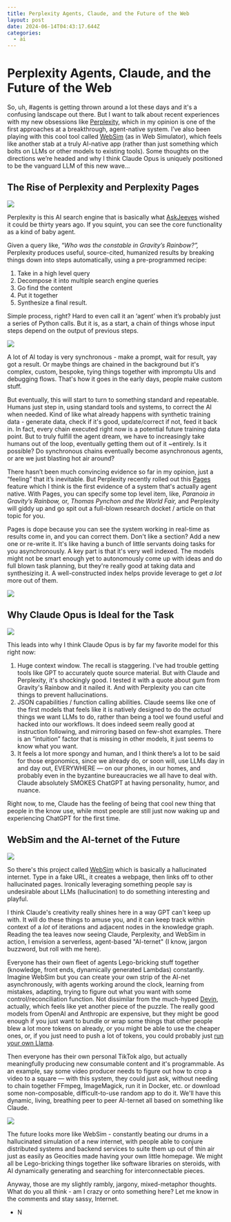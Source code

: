 ```yaml
---
title: Perplexity Agents, Claude, and the Future of the Web
layout: post
date: 2024-06-14T04:43:17.644Z
categories:
  - ai
---
```

# Perplexity Agents, Claude, and the Future of the Web

So, uh, #agents is getting thrown around a lot these days and it's a confusing landscape out there. But I want to talk about recent experiences with my new obsessions like [Perplexity](https://www.perplexity.ai/), which in my opinion is one of the first approaches at a breakthrough, agent-native system. I’ve also been playing with this cool tool called [WebSim](https://websim.ai/) (as in Web Simulator), which feels like another stab at a truly AI-native app (rather than just something which bolts on LLMs or other models to existing tools). Some thoughts on the directions we’re headed and why I think Claude Opus is uniquely positioned to be the vanguard LLM of this new wave…

## The Rise of Perplexity and Perplexity Pages

![](/images/agents.png)

Perplexity is this AI search engine that is basically what [AskJeeves](https://www.askjeeves.com/) wished it could be thirty years ago. If you squint, you can see the core functionality as a kind of baby agent.

Given a query like, “*Who was the constable in Gravity’s Rainbow?”,* Perplexity produces useful, source-cited, humanized results by breaking things down into steps automatically, using a pre-programmed recipe:

1. Take in a high level query
2. Decompose it into multiple search engine queries
3. Go find the content
4. Put it together
5. Synthesize a final result.

Simple process, right? Hard to even call it an ‘agent’ when it’s probably just a series of Python calls. But it is, as a start, a chain of things whose input steps depend on the output of previous steps.

![](/images/anime-llm-chain.png)

A lot of AI today is very synchronous - make a prompt, wait for result, yay got a result. Or maybe things are chained in the background but it's complex, custom, bespoke, tying things together with impromptu UIs and debugging flows. That's how it goes in the early days, people make custom stuff.

But eventually, this will start to turn to something standard and repeatable. Humans just step in, using standard tools and systems, to correct the AI when needed. Kind of like what already happens with synthetic training data - generate data, check if it's good, update/correct if not, feed it back in. In fact, every chain executed right now is a potential future training data point. But to truly fulfill the agent dream, we have to increasingly take humans out of the loop, eventually getting them out of it ~entirely. Is it possible? Do synchronous chains eventually become asynchronous agents, or are we just blasting hot air around?

There hasn’t been much convincing evidence so far in my opinion, just a “feeling” that it’s inevitable. But Perplexity recently rolled out this [Pages](https://www.perplexity.ai/hub/faq/what-is-perplexity-pages) feature which I think is the first evidence of a system that's actually agent native. With Pages, you can specify some top level item, like, *Paranoia in Gravity’s Rainbow,* or, *Thomas Pynchon and the World Fair,* and Perplexity will giddy up and go spit out a full-blown research docket / article on that topic for you.

Pages is dope because you can see the system working in real-time as results come in, and you can correct them. Don't like a section? Add a new one or re-write it. It's like having a bunch of little servants doing tasks for you asynchronously. A key part is that it's very well indexed. The models might not be smart enough yet to autonomously come up with ideas and do full blown task planning, but they're really good at taking data and synthesizing it. A well-constructed index helps provide leverage to get *a lot* more out of them.

![](/images/perplexity-edit.png)

## Why Claude Opus is Ideal for the Task

![](/images/swagged-out-claude.png)

This leads into why I think Claude Opus is by far my favorite model for this right now:

1. Huge context window. The recall is staggering. I've had trouble getting tools like GPT to accurately quote source material. But with Claude and Perplexity, it's shockingly good. I tested it with a quote about gum from Gravity's Rainbow and it nailed it. And with Perplexity you can cite things to prevent hallucinations.
2. JSON capabilities / function calling abilities. Claude seems like one of the first models that feels like it is natively designed to do the *actual* things we want LLMs to do, rather than being a tool we found useful and hacked into our workflows. It does indeed seem really good at instruction following, and mirroring based on few-shot examples. There is an “intuition” factor that is missing in other models, it just seems to know what you want.
3. It feels a lot more spongy and human, and I think there’s a lot to be said for those ergonomics, since we already do, or soon will, use LLMs day in and day out, EVERYWHERE — on our phones, in our homes, and probably even in the byzantine bureaucracies we all have to deal with. Claude absolutely SMOKES ChatGPT at having personality, humor, and nuance.

Right now, to me, Claude has the feeling of being that cool new thing that people in the know use, while most people are still just now waking up and experiencing ChatGPT for the first time.

## WebSim and the AI-ternet of the Future

![](/images/websim-animated-ascii.png)

So there's this project called [WebSim](https://websim.ai/) which is basically a hallucinated internet. Type in a fake URL, it creates a webpage, then links off to other hallucinated pages. Ironically leveraging something people say is undesirable about LLMs (hallucination) to do something interesting and playful.

I think Claude's creativity really shines here in a way GPT can't keep up with. It will do these things to amuse you, and it can keep track within context of a *lot* of iterations and adjacent nodes in the knowledge graph. Reading the tea leaves now seeing Claude, Perplexity, and WebSim in action, I envision a serverless, agent-based "AI-ternet" (I know, jargon buzzword, but roll with me here).

Everyone has their own fleet of agents Lego-bricking stuff together (knowledge, front ends, dynamically generated Lambdas) constantly. Imagine WebSim but you can create your own strip of the AI-net asynchronously, with agents working around the clock, learning from mistakes, adapting, trying to figure out what you want with some control/reconciliation function. Not dissimilar from the much-hyped [Devin](https://www.cognition.ai/blog/introducing-devin), actually, which feels like yet another piece of the puzzle. The really good models from OpenAI and Anthropic are expensive, but they might be good enough if you just want to bundle or wrap some things that other people blew a lot more tokens on already, or you might be able to use the cheaper ones, or, if you just need to push a lot of tokens, you could probably just [run your own Llama](https://ollama.com/).

Then everyone has their own personal TikTok algo, but actually meaningfully producing new consumable content and it's programmable. As an example, say some video producer needs to figure out how to crop a video to a square — with this system, they could just ask, without needing to chain together FFmpeg, ImageMagick, run it in Docker, etc. or download some non-composable, difficult-to-use random app to do it. We'll have this dynamic, living, breathing peer to peer AI-ternet all based on something like Claude.

![](/images/anime-claude.png)

The future looks more like WebSim - constantly beating our drums in a hallucinated simulation of a new internet, with people able to conjure distributed systems and backend services to suite them up out of thin air just as easily as Geocities made having your own little homepage. We might all be Lego-bricking things together like software libraries on steroids, with AI dynamically generating and searching for interconnectable pieces.

Anyway, those are my slightly rambly, jargony, mixed-metaphor thoughts. What do you all think - am I crazy or onto something here? Let me know in the comments and stay sassy, Internet.

* N